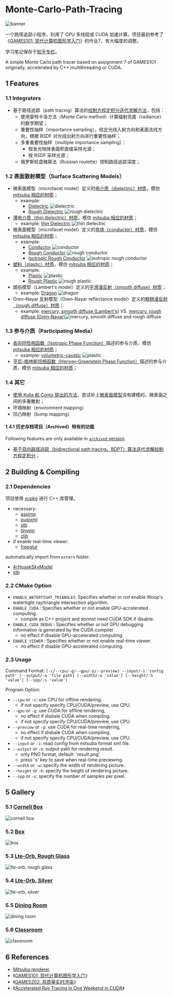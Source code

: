 # Monte-Carlo-Path-Tracing

![banner](./resources/images/banner.png)

一个路径追踪小程序，利用了 CPU 多线程或 CUDA 加速计算。项目最初参考了《[GAMES101: 现代计算机图形学入门](https://sites.cs.ucsb.edu/~lingqi/teaching/games101.html)》的作业7，有大幅度的调整。

学习笔记保存于[知乎专栏](https://zhuanlan.zhihu.com/p/459580639)。

A simple Monte Carlo path tracer based on assignment 7 of GAMES101 originally, accelerated by C++ multithreading or CUDA.

## 1 Features

### 1.1 Integrators

- 基于路径追踪（path tracing）算法的[绘制方程定积分迭代求解方法](src/renderer/integrators/path.cpp)，包括：
  - 使用蒙特卡洛方法（Monte Carlo method）计算辐射亮度（radiance）的数学期望；
  - 重要性抽样（importance sampling），给定光线入射方向和表面法线方向，根据 BSDF 对光线出射方向进行重要性抽样；
  - 多重重要性抽样（multiple importance sampling）：
    - 按发光物体表面积直接采样光源；
    - 按 BSDF 采样光源；
  - 俄罗斯轮盘赌算法（Russian roulette）控制路径追踪深度；

### 1.2 表面散射模型（Surface Scattering Models）

- 微表面模型（microfacet model）定义的[电介质（dielectric）材质](src/renderer/bsdfs/dielectric.cpp)，模仿 [mitsuba 相应的材质](https://mitsuba2.readthedocs.io/en/latest/generated/plugins.html#rough-dielectric-material-roughdielectric)；
  - example:
    - [Dielectric](./resources/scene/matpreview/dielectric.xml) ![dielectric](./resources/results/dielectric.png)
    - [Rough Dielectric](./resources/scene/matpreview/rough_dielectric.xml) ![rough dielectric](./resources/results/rough-dielectric.png)
- [薄电介质（thin dielectric）材质](src/renderer/bsdfs/thin_dielectric.cpp)，模仿 [mitsuba 相应的材质](https://mitsuba2.readthedocs.io/en/latest/generated/plugins.html#thin-dielectric-material-thindielectric)；
  - example: [thin Dielectric](./resources/scene/matpreview/thin_dielectric.xml) ![thin dielectric](./resources/results/thin-dielectric.png)
- 微表面模型（microfacet model）定义的[导体（conductor）材质](src/renderer/bsdfs/conductor.cpp)，模仿 [mitsuba 相应的材质](https://mitsuba2.readthedocs.io/en/latest/generated/plugins.html#rough-conductor-material-roughconductor)；
  - example:
    - [Conductor](./resources/scene/matpreview/conductor.xml) ![conductor](./resources/results/conductor.png)
    - [Rough Conductor](./resources/scene/matpreview/rough_conductor.xml) ![rough conductor](./resources/results/rough-conductor.png)
    - [Isotropic Rough Conductor](./resources/scene/matpreview/rough_conductor_isotropic.xml) ![isotropic rough conductor](./resources/results/rough-conductor-isotropic.png)
- [塑料（plastic）材质](src/renderer/bsdfs/plastic.cpp)，模仿 [mitsuba 相应的材质](https://mitsuba2.readthedocs.io/en/latest/generated/plugins.html#smooth-plastic-material-plastic)；
  - example:
    - [Plastic](./resources/scene/matpreview/plastic.xml) ![plastic](./resources/results/plastic.png)
    - [Rough Plastic](./resources/scene/matpreview/rough_plastic.xml) ![rough plastic](./resources/results/rough-plastic.png)
- 朗伯模型（Lambert's model）定义的[平滑漫反射（smooth diffuse）材质](src/renderer/bsdfs/diffuse.cpp)；
  - example: [Dragon](./resources/scene/dragon/scene.xml) ![dragon](./resources/results/dragon.png)
- Oren–Nayar 反射模型（Oren–Nayar reflectance model）定义的[粗糙漫反射（rough diffuse）材质](src/renderer/bsdfs/rough_diffuse.cpp)；
  - example: [mercury, smooth diffuse (Lambert's)](./resources/scene/mercury/smooth_diffuse.xml) VS. [mercury, rough diffuse (Oren–Nayar)](./resources/scene/mercury/rough_diffuse.xml)![mercury, smooth diffuse and rough diffuse](/resources/images/mercury_smooth-diffuse_rough-diffuse.png)

### 1.3 参与介质（Participating Media）

- [各向同性相函数（Isotropic Phase Function）](src/renderer/medium/isotropic.cpp)描述的参与介质，模仿 [mitsuba 相应的材质](https://mitsuba2.readthedocs.io/en/latest/generated/plugins.html#isotropic-phase-function-isotropic)；
  - example: [volumetric-caustic](./resources/scene/volumetric-caustic/scene_v0.6.xml) ![plastic](./resources/results/volumetric-caustic_isotropic.png)
- [亨尼-格林斯坦相函数（Henyey-Greenstein Phase Function）](src/renderer/medium/henyey_greenstein.cpp)描述的参与介质，模仿 [mitsuba 相应的材质](https://mitsuba2.readthedocs.io/en/latest/generated/plugins.html#henyey-greenstein-phase-function-hg)；

### 1.4 其它

- [使用 Kulla 和 Conty 提出的方法](https://fpsunflower.github.io/ckulla/data/s2017_pbs_imageworks_slides_v2.pdf)，尝试补上[微表面模型](https://www.cs.cornell.edu/~srm/publications/EGSR07-btdf.pdf)没有建模的，微表面之间的多重散射；
- 环境映射（environment mapping）
- 凹凸映射（bump mapping）

#### 1.4.1 历史存档项目（Archived）特有的功能

Following features are only available in [`archived` version](archive/).

- [基于双向路径追踪（bidirectional path tracing，BDPT）算法迭代求解绘制方程定积分](archive/src/integrators/bdpt.hpp)；

## 2 Building & Compiling

### 2.1 Dependencies

项目使用 [vcpkg](https://github.com/microsoft/vcpkg) 进行 C++ 库管理。

- necessary:
  - [assimp](https://github.com/assimp/assimp)
  - [pugixml](https://pugixml.org/)
  - [stb](https://github.com/nothings/stb)
  - [tinyexr](https://github.com/syoyo/tinyexr)
  - [zlib](https://zlib.net/)
- if enable real-time viewer:
  - [freeglut](https://freeglut.sourceforge.net/)

automatically import from `extern` folder:

- [ArHosekSkyModel](http://cgg.mff.cuni.cz/projects/SkylightModelling/)
- [stb](http://nothings.org/stb)

### 2.2 CMake Option

- `ENABLE_WATERTIGHT_TRIANGLES`: Specifies whether or not enable Woop's watertight ray/triangle intersection algorithm.
- `ENABLE_CUDA` : Specifies whether or not enable GPU-accelerated computing.
  - compile as C++ project and donnot need CUDA SDK if disable.
- `ENABLE_CUDA_DEBUG` : Specifies whether or not GPU debugging information is generated by the CUDA compiler
  - no effect if disable GPU-accelerated computing.
- `ENABLE_VIEWER` : Specifies whether or not enable real-time viewer.
  - no effect if disable GPU-accelerated computing.

### 2.3 Usage

Command Format: `[-c/--cpu/-g/--gpu/-p/--preview] --input/-i 'config path' [--output/-o 'file path] [--width/-w 'value'] [--height/-h 'value'] [--spp/-s 'value']`

Program Option:

- `--cpu` or `-c`: use CPU for offline rendering.
  - if not specify specify CPU/CUDA/preview, use CPU.
- `--gpu` or `-g`: use CUDA for offline rendering,
  - no effect if disbale CUDA when compiling.
  - if not specify specify CPU/CUDA/preview, use CPU.
- `--preview` or `-p`: use CUDA for real-time rendering,
  - no effect if disbale CUDA when compiling.
  - if not specify specify CPU/CUDA/preview, use CPU.
- `--input` or `-i`: read config from mitsuba format xml file.
- `--output` or `-o`: output path for rendering result.
  - only PNG format, default: 'result.png'.
  - press 's' key to save when real-time previewing.
- `--width` or `-w`: specify the width of rendering picture.
- `--height` or `-h`: specify the height of rendering picture.
- `--spp` or `-s`: specify the number of samples per pixel.

## 5 Gallery

### 5.1 [Cornell Box](./resources/scene/cornell-box/scene_v0.6.xml)

![cornell box](./resources/results/cornell-box.png)

### 5.2 [Box](./resources/scene/scene_v0.6.xml)

![box](./resources/results/box.png)

### 5.3 [Lte-Orb, Rough Glass](./resources/scene/lte-orb/rough_glass.xml)

![lte-orb, rough glass](./resources/results/lte-orb_rough-glass.png)

### 5.4 [Lte-Orb, Silver](./resources/scene/lte-orb/silver.xml)

![lte-orb, silver](./resources/results/lte-orb_silver.png)

### 5.5 [Dining Room](./resources/scene/dining-room/scene_v0.6.xml)

![dining room](./resources/results/dining-room.png)

### 5.6 [Classroom](./resources/scene/classroom/scene_v0.6.xml)

![classroom](./resources/results/classroom.png)

## 6 References

- [Mitsuba renderer](https://github.com/mitsuba-renderer/mitsuba)
- 《[GAMES101: 现代计算机图形学入门](https://sites.cs.ucsb.edu/~lingqi/teaching/games101.html)》
- 《[GAMES202: 高质量实时渲染](https://sites.cs.ucsb.edu/~lingqi/teaching/games202.html)》
- 《[Accelerated Ray Tracing in One Weekend in CUDA](https://developer.nvidia.com/blog/accelerated-ray-tracing-cuda)》
